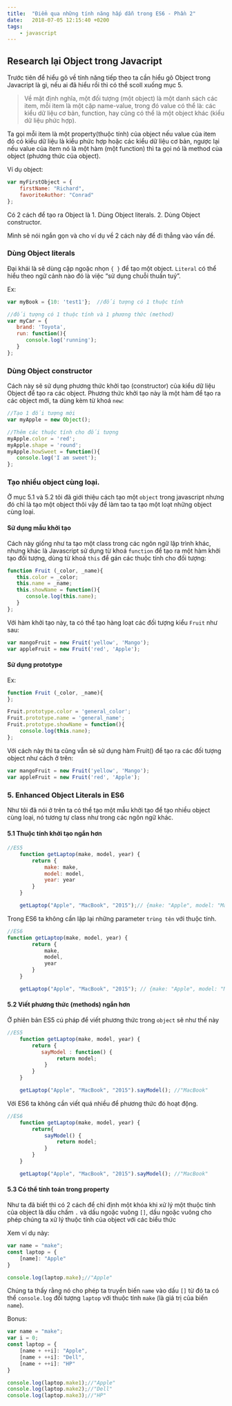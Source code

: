 ```yaml
---
title:  "Điểm qua những tính năng hấp dẫn trong ES6 - Phần 2"
date:   2018-07-05 12:15:40 +0200
tags:
    - javascript
---
```


## Research lại Object trong Javacript

Trước tiên để hiểu gõ về tính năng tiếp theo ta cần hiểu gõ Object trong Javacript là gì, nếu ai đã hiểu rồi thì có thể scoll xuống mục 5.

<blockquote>
  <p>Về mặt định nghĩa, một đối tượng (một object) là một danh sách các item, mỗi item là một cặp name-value, trong đó value có thể là: các kiểu dữ liệu cơ bản, function, hay cũng có thể là một object khác (kiểu dữ liệu phức hợp).</p>
</blockquote>

Ta gọi mỗi item là một property(thuộc tính) của object nếu value của item đó có kiểu dữ liệu là kiểu phức hợp hoặc các kiểu dữ liệu cơ bản, ngược lại nếu value của item nó là một hàm (một function) thì ta gọi nó là method của object (phương thức của object).

Ví dụ object:

```javascript
var myFirstObject = {
    firstName: "Richard",
    favoriteAuthor: "Conrad"
};
```

Có 2 cách để tạo ra Object là 
	1. Dùng Object literals.
	2. Dùng Object constructor.

Mình sẽ nói ngắn gọn và cho ví dụ về 2 cách này để đi thẳng vào vấn đề.
### Dùng Object literals

Đại khái là sẽ dùng cặp ngoặc nhọn `{ }` để tạo một object. `Literal` có thể hiểu theo ngữ cảnh nào đó là việc “sử dụng chuỗi thuần tuý”.

Ex:

```javascript
var myBook = {10: 'test1'};  //đối tượng có 1 thuộc tính

//đối tượng có 1 thuộc tính và 1 phương thức (method)
var myCar = {
   brand: 'Toyota',
   run: function(){
      console.log('running');
   }
};
```

### Dùng Object constructor

Cách này sẽ sử dụng phương thức khởi tạo (constructor) của kiểu dữ liệu Object để tạo ra các object. Phương thức khởi tạo này là một hàm để tạo ra các object mới, ta dùng kèm từ khoá `new`:

```javascript
//Tạo 1 đối tượng mới
var myApple = new Object();

//Thêm các thuộc tính cho đối tượng
myApple.color = 'red';
myApple.shape = 'round';
myApple.howSweet = function(){
   console.log('I am sweet');
};
```

### Tạo nhiều object cùng loại.

Ở mục 5.1 và 5.2 tôi đã giới thiệu cách tạo một `object` trong javascript nhưng đó chỉ là tạo một object thôi vậy để làm tao ta tạo một loạt những object cùng loại. 

#### Sử dụng mẫu khởi tạo

Cách này giống như ta tạo một class trong các ngôn ngữ lập trình khác, nhưng khác là Javascript sử dụng từ khoá `function` để tạo ra một hàm khởi tạo đối tượng, dùng từ khoá `this` để gán các thuộc tính cho đối tượng:

```javascript
function Fruit (_color, _name){
   this.color = _color;
   this.name = _name;
   this.showName = function(){
      console.log(this.name);
   }
};
```

Với hàm khởi tạo này, ta có thể tạo hàng loạt các đối tượng kiểu `Fruit` như sau:

```javascript
var mangoFruit = new Fruit('yellow', 'Mango');
var appleFruit = new Fruit('red', 'Apple');
```

#### Sử dụng prototype

Ex:

```javascript
function Fruit (_color, _name){
};

Fruit.prototype.color = 'general_color';
Fruit.prototype.name = 'general_name';
Fruit.prototype.showName = function(){
    console.log(this.name);
};
```

Với cách này thì ta cũng vẫn sẽ sử dụng hàm Fruit() để tạo ra các đối tượng object như cách ở trên:

```javascript
var mangoFruit = new Fruit('yellow', 'Mango');
var appleFruit = new Fruit('red', 'Apple');
```

### 5. Enhanced Object Literals in ES6

Như tôi đã nói ở trên ta có thể tạo một mẫu khởi tạo để tạo nhiều object cùng loại, nó tương tự class như trong các ngôn ngữ khác.

#### 5.1 Thuộc tính khởi tạo ngắn hơn

```javascript
//ES5
    function getLaptop(make, model, year) {
        return {
            make: make,
            model: model,
            year: year
        }
    }

    getLaptop("Apple", "MacBook", "2015");// {make: "Apple", model: "MacBook", year: "2015"}
```

Trong ES6 ta không cần lặp lại những parameter `trùng tên` với thuộc tính.

```javascript
//ES6
function getLaptop(make, model, year) {
        return {
            make,
            model,
            year
        }
    }

    getLaptop("Apple", "MacBook", "2015"); // {make: "Apple", model: "MacBook", year: "2015"}
```

#### 5.2 Viết phương thức (methods) ngắn hơn

Ở phiên bản ES5 cú pháp để viết phương thức trong `object` sẽ như thế này

```javascript
//ES5
    function getLaptop(make, model, year) {
        return {
           sayModel : function() {
                return model;
            }
        }
    }

    getLaptop("Apple", "MacBook", "2015").sayModel(); //"MacBook"
```

Với ES6 ta không cần viết quá nhiều để phương thức đó hoạt động.

```javascript
//ES6
    function getLaptop(make, model, year) {
        return{
            sayModel() {
                return model;
            }
        }
    }

    getLaptop("Apple", "MacBook", "2015").sayModel(); //"MacBook"
```

#### 5.3 Có thể tính toán trong property 

Như ta đã biết thì có 2 cách để chỉ định một khóa khi xử lý một thuộc tính của object là dấu chấm `.` và dấu ngoặc vuông `[]`, dấu ngoặc vuông cho phép chúng ta xử lý thuộc tính của object với các biểu thức 

Xem ví dụ này:

```javascript
var name = "make";
const laptop = {
    [name]: "Apple"
}

console.log(laptop.make);//"Apple"
```

Chúng ta thấy rằng nó cho phép ta truyền biến `name` vào dấu `[]` từ đó ta có thể `console.log` đối tượng `laptop` với thuộc tính `make` (là giá trị của biến `name`).

Bonus:

```javascript
var name = "make";
var i = 0;
const laptop = {
    [name + ++i]: "Apple",
    [name + ++i]: "Dell",
    [name + ++i]: "HP"
}

console.log(laptop.make1);//"Apple"
console.log(laptop.make2);//"Dell"
console.log(laptop.make3);//"HP"
```
